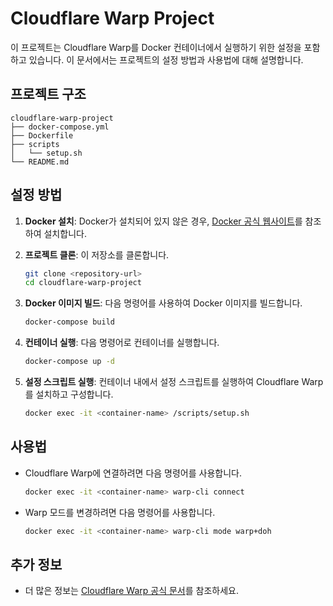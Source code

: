 # Cloudflare Warp Project

이 프로젝트는 Cloudflare Warp를 Docker 컨테이너에서 실행하기 위한 설정을 포함하고 있습니다. 이 문서에서는 프로젝트의 설정 방법과 사용법에 대해 설명합니다.

## 프로젝트 구조

```
cloudflare-warp-project
├── docker-compose.yml
├── Dockerfile
├── scripts
│   └── setup.sh
└── README.md
```

## 설정 방법

1. **Docker 설치**: Docker가 설치되어 있지 않은 경우, [Docker 공식 웹사이트](https://docs.docker.com/get-docker/)를 참조하여 설치합니다.

2. **프로젝트 클론**: 이 저장소를 클론합니다.
   ```bash
   git clone <repository-url>
   cd cloudflare-warp-project
   ```

3. **Docker 이미지 빌드**: 다음 명령어를 사용하여 Docker 이미지를 빌드합니다.
   ```bash
   docker-compose build
   ```

4. **컨테이너 실행**: 다음 명령어로 컨테이너를 실행합니다.
   ```bash
   docker-compose up -d
   ```

5. **설정 스크립트 실행**: 컨테이너 내에서 설정 스크립트를 실행하여 Cloudflare Warp를 설치하고 구성합니다.
   ```bash
   docker exec -it <container-name> /scripts/setup.sh
   ```

## 사용법

- Cloudflare Warp에 연결하려면 다음 명령어를 사용합니다.
  ```bash
  docker exec -it <container-name> warp-cli connect
  ```

- Warp 모드를 변경하려면 다음 명령어를 사용합니다.
  ```bash
  docker exec -it <container-name> warp-cli mode warp+doh
  ```

## 추가 정보

- 더 많은 정보는 [Cloudflare Warp 공식 문서](https://developers.cloudflare.com/warp-client/)를 참조하세요.